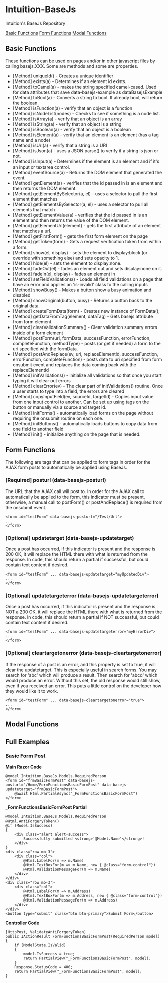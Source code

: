 # Intuition-BaseJs
Intuition's BaseJs Repository

[Basic Functions](#basic-functions)
[Form Functions](#form-functions)
[Modal Functions](#modal-functions)

## Basic Functions
These functions can be used on pages and/or in other javascript files by calling basejs.XXX. Some are methods and some are properties.
- [Method] uniqueId() - Creates a unique identifier
- [Method] exists(a) - Determines if an element id exists.
- [Method] toCamel(a) - makes the string specified camel-cased. Used for data attributes that save data-basejs-example as dataBasejsExample
- [Method] toBool(a) - Converts a string to bool. If already bool, will return the boolean.
- [Method] isFunction(a) - verify that an object is a function
- [Method] isNodeList(nodes) - Checks to see if something is a node list.
- [Method] isArray(a) - verify that an object is an array
- [Method] isString(a) - verify that an object is a string
- [Method] isBoolean(a) - verify that an object is a boolean
- [Method] isElement(a) - verify that an element is an element (has a tag name and a node)
- [Method] isUri(a) - verify that a string is a URI
- [Method] isJson(a) - uses a JSON.parse() to verify if a string is json or not.
- [Method] isInput(a) - Determines if the element is an element and if it's an input or textarea control.
- [Method] eventSource(a) - Returns the DOM element that generated the event.
- [Method] getElement(a) - verifies that the id passed in is an element and then returns the DOM element.
- [Method] getElementBySelector(a, el) - uses a selector to pull the first element that matches
- [Method] getElementsBySelector(a, el) - uses a selector to pull all elements that match
- [Method] getElementValue(a) - verifies that the id passed in is an element and then returns the value of the DOM element.
- [Method] getElementUrl(element) - gets the first attribute of an element that matches a url.
- [Method] getFirstForm() - gets the first form element on the page
- [Method] getToken(form) - Gets a request verification token from within a form.
- [Method] show(el, display) - sets the element to display:block (or override with something else) and sets opacity to 1.
- [Method] hide(el) - sets the element to display:none.
- [Method] fadeOut(el) - fades an element out and sets display:none on it.
- [Method] fadeIn(el, display) - fades an element in
- [Method] setFieldValidations() - Loads all field validations on a page that have an error and applies an 'is-invalid' class to the calling inputs
- [Method] showBusy() - Makes a button show a busy animation and disabled
- [Method] showOriginal(button, busy) - Returns a button back to the original data.
- [Method] createFormData(form) - Creates new instance of FormData();
- [Method] getDataFromTag(element, dataTag) - Gets basejs attribute from form element.
- [Method] clearValidationSummary() - Clear validation summary errors inside of a form element
- [Method] postForm(uri, formData, successFunction, errorFunction, completeFunction, methodType) - posts (or get if needed) a form to the uri specified with the formData.
- [Method] postAndReplace(ev, uri, replaceElementId, successFunction, errorFunction, completeFunction) - posts data to uri specified from form onsubmit event and replaces the data coming back with the replaceElementId
- [Method] initValidations() - initialize all validations so that once you start typing it will clear out errors
- [Method] clearError(ev) - The clear part of initValidations() routine. Once a user starts to type into a field, the errors are cleared
- [Method] copyInputField(ev, sourceId, targetId) - Copies input value from one input control to another. Can be set up using tags on the button or manually via a source and target id.
- [Method] initForms() - automatically load forms on the page without requiring the onsubmit routine on each one.
- [Method] initButtons() - automatically loads buttons to copy data from one field to another field
- [Method] init() - initialize anything on the page that is needed.


## Form Functions
The following are tags that can be applied to form tags in order for the AJAX form posts to automatically be applied using BaseJs.
### [Required] posturl (data-basejs-posturl) 
The URL that the AJAX call will post to. In order for the AJAX call to automatically be applied to the form, this indicator must be present, otherwise, a manual call to postForm() or postAndReplace() is required from the onsubmit event.
```
<form id="testForm" data-basejs-posturl="/Test/Url">
...
</form>
```

### [Optional] updatetarget (data-basejs-updatetarget) 
Once a post has occurred, if this indicator is present and the response is 200 OK, it will replace the HTML there with what is returned from the response. In code, this should return a partial if successful, but could contain text content if desired.

```
<form id="testForm" ... data-basejs-updatetarget="myUpdatedDiv">
...
</form>
```

### [Optional] updatetargeterror (data-basejs-updatetargeterror) 
Once a post has occurred, if this indicator is present and the response is NOT a 200 OK, it will replace the HTML there with what is returned from the response. In code, this should return a partial if NOT successful, but could contain text content if desired.

```
<form id="testForm" ... data-basejs-updatetargeterror="myErrorDiv">
...
</form>
```

### [Optional] cleartargetonerror (data-basejs-cleartargetonerror) 
If the response of a post is an error, and this property is set to true, it will clear the updatetarget. This is especially useful in search forms. You may search for 'abc' which will produce a result. Then search for 'abcd' which would produce an error. Without this set, the old response would still show, even if you received an error. This puts a little control on the developer how they would like it to work.

```
<form id="testForm" ... data-basejs-cleartargetonerror="true">
...
</form>
```

## Modal Functions


## Full Examples

### Basic Form Post
**Main Razor Code**
```
@model Intuition.BaseJs.Models.RequiredPerson
<form id="frmBasicFormPost" data-basejs-posturl="/Home/FormFunctionsBasicFormPost" data-basejs-updatetarget="frmBasicFormPost">
    @await Html.PartialAsync("_FormFunctionsBasicFormPost")
</form>
```

**\_FormFunctionsBasicFormPost Partial**
```
@model Intuition.BaseJs.Models.RequiredPerson
@Html.AntiForgeryToken()
@if (Model.IsSuccess)
{
    <div class="alert alert-success">
        Successfully submitted <strong>'@Model.Name'</strong>!
    </div>
}
<div class="row mb-3">
    <div class="col">
        @Html.LabelFor(m => m.Name)
        @Html.TextBoxFor(m => m.Name, new { @class="form-control"})
        @Html.ValidationMessageFor(m => m.Name)
    </div>
</div>
<div class="row mb-3">
    <div class="col">
        @Html.LabelFor(m => m.Address)
        @Html.TextBoxFor(m => m.Address, new { @class="form-control"})
        @Html.ValidationMessageFor(m => m.Address)
    </div>
</div>
<button type="submit" class="btn btn-primary">Submit Form</button>
```

**Controller Code**
```
[HttpPost, ValidateAntiForgeryToken]
public IActionResult FormFunctionsBasicFormPost(RequiredPerson model)
{
    if (ModelState.IsValid)
    {
        model.IsSuccess = true;
        return PartialView("_FormFunctionsBasicFormPost", model);
    }
    Response.StatusCode = 400;
    return PartialView("_FormFunctionsBasicFormPost", model);
}
```
